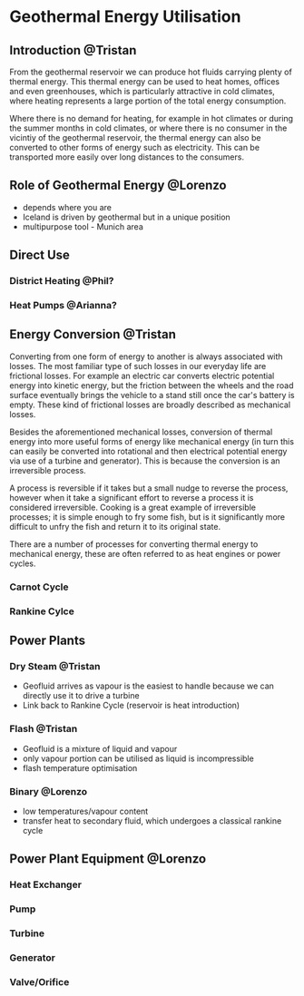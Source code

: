 # Geothermal Energy Utilisation

## Introduction @Tristan
From the geothermal reservoir we can produce hot fluids carrying plenty of thermal energy. This thermal energy can be
used to heat homes, offices and even greenhouses, which is particularly attractive in cold climates, where heating 
represents a large portion of the total energy consumption.

Where there is no demand for heating, for example in hot climates or during the summer months in cold climates, or
where there is no consumer in the vicintiy of the geothermal reservoir, the thermal energy can also be converted to
other forms of energy such as electricity. This can be transported more easily over long distances to the consumers.

## Role of Geothermal Energy @Lorenzo
* depends where you are
* Iceland is driven by geothermal but in a unique position
* multipurpose tool - Munich area 

## Direct Use

### District Heating @Phil?

### Heat Pumps @Arianna?

## Energy Conversion @Tristan
Converting from one form of energy to another is always associated with losses. The most familiar type of such losses 
in our everyday life are frictional losses. For example an electric car converts electric potential energy into kinetic 
energy, but the friction between the wheels and the road surface eventually brings the vehicle to a stand still once 
the car's battery is empty. These kind of frictional losses are broadly described as mechanical losses.

Besides the aforementioned mechanical losses, conversion of thermal energy into more useful forms of energy like 
mechanical energy (in turn this can easily be converted into rotational and then electrical potential energy via use of
a turbine and generator). This is because the conversion is an irreversible process.

A process is reversible if it takes but a small nudge to reverse the process, however when it take a significant effort 
to reverse a process it is considered irreversible. Cooking is a great example of irreversible processes; it is simple 
enough to fry some fish, but is it significantly more difficult to unfry the fish and return it to its original state.

There are a number of processes for converting thermal energy to mechanical energy, these are often referred to as heat
engines or power cycles.

### Carnot Cycle


### Rankine Cylce

## Power Plants

### Dry Steam @Tristan
* Geofluid arrives as vapour is the easiest to handle because we can directly use it to drive a turbine
* Link back to Rankine Cycle (reservoir is heat introduction)

### Flash @Tristan
* Geofluid is a mixture of liquid and vapour
* only vapour portion can be utilised as liquid is incompressible
* flash temperature optimisation

### Binary @Lorenzo
* low temperatures/vapour content
* transfer heat to secondary fluid, which undergoes a classical rankine cycle

## Power Plant Equipment @Lorenzo

### Heat Exchanger

### Pump

### Turbine

### Generator

### Valve/Orifice